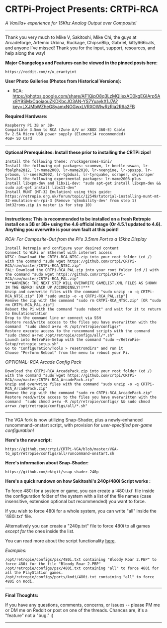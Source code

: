 # CRTPi-Project Presents: CRTPi-RCA
*A Vanilla+ experience for 15Khz Analog Output over Composite!*
_____

Thank you very much to Mike V, Sakitoshi, Mike Chi, the guys at Arcadeforge, Artemio Urbina, Ruckage, ChipsnBlip, Gabriel, kitty666cats, and anyone I've missed! Thank you for the input, support, resources, and help along the way!

**Major Changelogs and Features can be viewed in the pinned posts here:**

    https://reddit.com/r/u_erantyint

**User Photo Galleries (Photos from Historical Versions):**

* RCA: https://photos.google.com/share/AF1QipO8q3LzMQIlexAD0kgEGIArp5Ax8Y9SMxCqoiaouZKDKbcJO3AN-YS7YuaykX1J7A?key=LXJMbWZheG8yamxNOGwxLVRXOWlwRzRia2R6a2FB

**Required Hardware:**

    Raspberry Pi 3B or 3B+
    Compatible 3.5mm to RCA (Zune A/V or XBOX 360-E) Cable
    5v 2.5A Micro USB power supply (Element14 recommended)
    4GB+ SD Card
    
_____

**Optional Prerequisites: Install these prior to installing the CRTPi zips!** 

	Install the following theme: /ruckage/snes-mini/
	Install the following opt packages: scummvm, lr-beetle-wswan, lr-fbalpha2012, lr-mame2000, lr-mame2010, lr-nxengine, lr-ppsspp, lr-prboom, lr-snes9x2002, lr-tgbdual, lr-tyrquake, scraper, skyscraper
	Install the following experimental packages: lr-mame2003-plus
	Install libxpm-dev and libx11-dev: "sudo apt-get install libxpm-dev && sudo apt-get install libx11-dev"
	Install MUNT (MT-32 Emulation) using this guide: https://retropie.org.uk/forum/topic/12549/tutorial-installing-munt-mt-32-emulation-on-rpi-3 (Remove 'qtmobility-dev' from step 1) (mt32roms.zip in master is for step 10)

_____

**Instructions: This is recommended to be installed on a fresh Retropie install on a 3B or 3B+ using the 4.6 official image (Or 4.5.1 updated to 4.6). Anything you overwrite is your own fault at this point!**

*RCA: For Composite-Out from the Pi's 3.5mm Port to a 15khz Display*

    Install Retropie and configure your desired content
    Connect to WiFi or Ethernet with internet access
    NTSC: Download the CRTPi-RCA_NTSC.zip into your root folder (cd /) with the command "sudo wget https://github.com/crtpi/CRTPi-RCA/raw/master/CRTPi-RCA_NTSC.zip"
    PAL: Download the CRTPi-RCA_PAL.zip into your root folder (cd /) with the command "sudo wget https://github.com/crtpi/CRTPi-RCA/raw/master/CRTPi-RCA_PAL.zip"
    ***WARNING: THE NEXT STEP WILL OVERWRITE GAMELIST.XML FILES AS SHOWN IN THE REPRO! BACK UP ACCORDINGLY!!***
    Unzip and overwrite files with the command "sudo unzip -o -q CRTPi-RCA_NTSC.zip" [OR "sudo unzip -o -q CRTPi-RCA_PAL.zip"]
    Remove the zip with the command "sudo rm CRTPi-RCA_NTSC.zip" [OR "sudo rm CRTPi-RCA_PAL.zip"]
    Reboot the Pi with the command "sudo reboot" and wait for it to return to Emulationstation
    Drop to the command line or connect via SSH
    Restore read/write access to the files you have overwritten with the command  "sudo chmod a+rw -R /opt/retropie/configs/"
    Restore execute access to the runcommand scripts with the command "sudo chmod a+rwx /opt/retropie/configs/all/*.sh"
	Launch into RetroPie-Setup with the command "sudo ~/RetroPie-Setup/retropie_setup.sh"
	Go to "Configuration/Tools > resetromdirs" and run it
	Choose "Perform Reboot" from the menu to reboot your Pi.
    
*OPTIONAL: RCA Arcade Config Pack*

    Download the CRTPi-RCA_ArcadePack.zip into your root folder (cd /) with the command "sudo wget https://github.com/crtpi/CRTPi-RCA/raw/master/CRTPi-RCA_ArcadePack.zip"
    Unzip and overwrite files with the command "sudo unzip -o -q CRTPi-RCA_ArcadePack.zip"
    Remove the zip with the command "sudo rm CRTPi-RCA_ArcadePack.zip"
    Restore read/write access to the files you have overwritten with the command  "sudo chmod a+rw -R /opt/retropie/configs/ && sudo chmod a+rwx /opt/retropie/configs/all/*.sh"
	
_____

The VGA fork is now utilizing Snap-Shader, plus a newly-enhanced runcommand-onstart script, with provision for *user-specified per-game configuration*! 

**Here's the new script:**

    https://github.com/crtpi/CRTPi-VGA/blob/master/VGA-to_opt/retropie/configs/all/runcommand-onstart.sh

**Here's information about Snap-Shader:**

    https://github.com/ektgit/snap-shader-240p

**Here's a quick rundown on how Sakitoshi's 240p/480i Script works :**

To force 480i for a system or game, you can create a '480i.txt' file inside the configuration folder of the system with a list of the file names (case insensitive, extension optional but recommended) you want to force. 

If you wish to force 480i for a whole system, you can write "all" inside the '480i.txt' file. 

Alternatively you can create a "240p.txt" file to force 480i to all games *except for* the ones inside the list.

You can read more about the script functionality [here](https://github.com/Sakitoshi/retropie-crt-tvout).

*Examples:*

    /opt/retropie/configs/psx/480i.txt containing "Bloody Roar 2.PBP" to force 480i for the file "Bloody Roar 2.PBP"
    /opt/retropie/configs/psx/480i.txt containing "all" to force 480i for all the PlayStation games.
    /opt/retropie/configs/ports/kodi/480i.txt containing "all" to force 480i on Kodi.
	
_____

**Final Thoughts:**

If you have any questions, comments, concerns, or issues -- please PM me or DM me on Reddit or post on one of the threads. Chances are, it's a "feature" not a "bug." :)
_____
